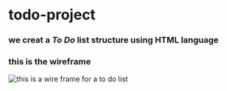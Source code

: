 # todo-project

### we creat a *To Do* list structure using HTML language

### this is the wireframe
![this is a wire frame for a to do list](Untitled%20(2).jpg)

